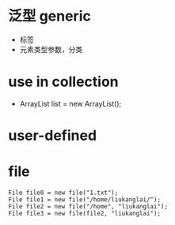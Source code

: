# 泛型 generic

- 标签
- 元素类型参数，分类

# use in collection

- ArrayList<Interger> list = new ArrayList<Integer>();


# user-defined

# file

    File file0 = new file("1.txt");
    File file1 = new file("/home/liukanglai/");
    File file2 = new file("/home", "liukanglai");
    File file3 = new file(file2, "liukanglai");



